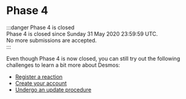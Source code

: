 # Phase 4
:::danger Phase 4 is closed  
Phase 4 is closed since Sunday 31 May 2020 23:59:59 UTC.  
No more submissions are accepted.    
:::

Even though Phase 4 is now closed, you can still try out the following challenges to learn a bit more about Desmos:

- [Register a reaction](register-reaction.md)
- [Create your account](create-account.md)
- [Undergo an update procedure](update-node.md)
